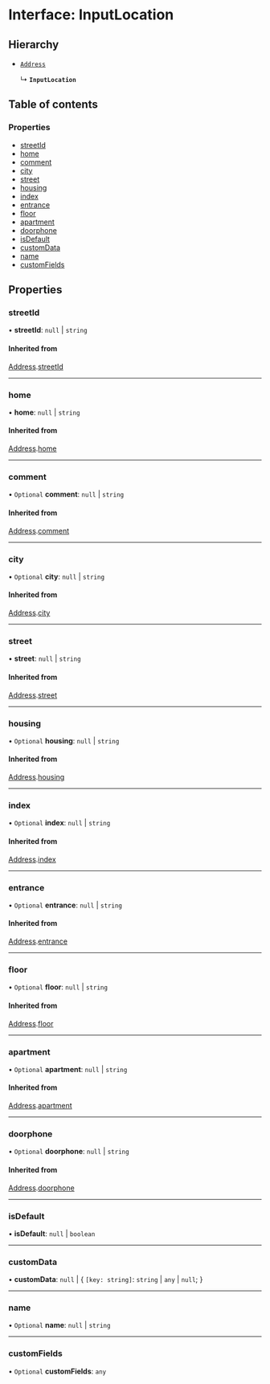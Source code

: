 # Interface: InputLocation

## Hierarchy

- [`Address`](Address.md)

  ↳ **`InputLocation`**

## Table of contents

### Properties

- [streetId](InputLocation.md#streetid)
- [home](InputLocation.md#home)
- [comment](InputLocation.md#comment)
- [city](InputLocation.md#city)
- [street](InputLocation.md#street)
- [housing](InputLocation.md#housing)
- [index](InputLocation.md#index)
- [entrance](InputLocation.md#entrance)
- [floor](InputLocation.md#floor)
- [apartment](InputLocation.md#apartment)
- [doorphone](InputLocation.md#doorphone)
- [isDefault](InputLocation.md#isdefault)
- [customData](InputLocation.md#customdata)
- [name](InputLocation.md#name)
- [customFields](InputLocation.md#customfields)

## Properties

### streetId

• **streetId**: ``null`` \| `string`

#### Inherited from

[Address](Address.md).[streetId](Address.md#streetid)

___

### home

• **home**: ``null`` \| `string`

#### Inherited from

[Address](Address.md).[home](Address.md#home)

___

### comment

• `Optional` **comment**: ``null`` \| `string`

#### Inherited from

[Address](Address.md).[comment](Address.md#comment)

___

### city

• `Optional` **city**: ``null`` \| `string`

#### Inherited from

[Address](Address.md).[city](Address.md#city)

___

### street

• **street**: ``null`` \| `string`

#### Inherited from

[Address](Address.md).[street](Address.md#street)

___

### housing

• `Optional` **housing**: ``null`` \| `string`

#### Inherited from

[Address](Address.md).[housing](Address.md#housing)

___

### index

• `Optional` **index**: ``null`` \| `string`

#### Inherited from

[Address](Address.md).[index](Address.md#index)

___

### entrance

• `Optional` **entrance**: ``null`` \| `string`

#### Inherited from

[Address](Address.md).[entrance](Address.md#entrance)

___

### floor

• `Optional` **floor**: ``null`` \| `string`

#### Inherited from

[Address](Address.md).[floor](Address.md#floor)

___

### apartment

• `Optional` **apartment**: ``null`` \| `string`

#### Inherited from

[Address](Address.md).[apartment](Address.md#apartment)

___

### doorphone

• `Optional` **doorphone**: ``null`` \| `string`

#### Inherited from

[Address](Address.md).[doorphone](Address.md#doorphone)

___

### isDefault

• **isDefault**: ``null`` \| `boolean`

___

### customData

• **customData**: ``null`` \| { `[key: string]`: `string` \| `any` \| ``null``;  }

___

### name

• `Optional` **name**: ``null`` \| `string`

___

### customFields

• `Optional` **customFields**: `any`
